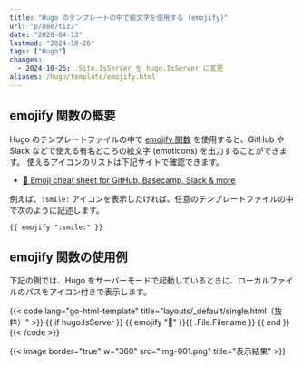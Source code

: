 ```yaml
---
title: "Hugo のテンプレートの中で絵文字を使用する (emojify)"
url: "p/88e7tiz/"
date: "2020-04-13"
lastmod: "2024-10-26"
tags: ["Hugo"]
changes:
  - 2024-10-26: .Site.IsServer を hugo.IsServer に変更
aliases: /hugo/template/emojify.html
---
```


emojify 関数の概要
----

Hugo のテンプレートファイルの中で [emojify 関数](https://gohugo.io/functions/emojify/) を使用すると、GitHub や Slack などで使える有名どころの絵文字 (emoticons) を出力することができます。
使えるアイコンのリストは下記サイトで確認できます。

- [🎁 Emoji cheat sheet for GitHub, Basecamp, Slack & more](https://www.webfx.com/tools/emoji-cheat-sheet/)

例えば、`:smile:` アイコンを表示したければ、任意のテンプレートファイルの中で次のように記述します。

```go-html-template
{{ emojify ":smile:" }}
```

emojify 関数の使用例
----

下記の例では、Hugo をサーバーモードで起動しているときに、ローカルファイルのパスをアイコン付きで表示します。

{{< code lang="go-html-template" title="layouts/_default/single.html（抜粋）" >}}
{{ if hugo.IsServer }}
  {{ emojify ":memo:" }}{{ .File.Filename }}
{{ end }}
{{< /code >}}

{{< image border="true" w="360" src="img-001.png" title="表示結果" >}}

